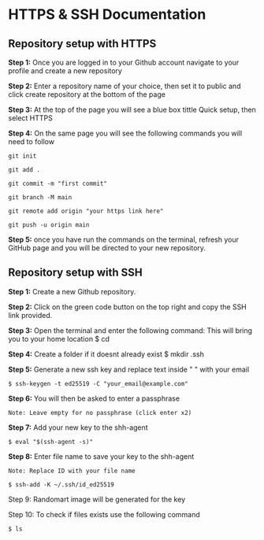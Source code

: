 # HTTPS & SSH Documentation

## Repository setup with HTTPS

**Step 1:** Once you are logged in to your Github account navigate to your profile and create a new repository 

**Step 2:** Enter a repository name of your choice, then set it to public and click create repository at the bottom of the page

**Step 3:** At the top of the page you will see a blue box tittle Quick setup, then select HTTPS

**Step 4:** On the same page you will see the following commands you will need to follow 

`git init`

`git add .`

`git commit -m "first commit"`

`git branch -M main`

`git remote add origin "your https link here"`

`git push -u origin main`

**Step 5:** once you have run the commands on the terminal, refresh your GitHub page and you will be directed to your new repository. 


## Repository setup with SSH

**Step 1:** Create a new Github repository.

**Step 2:** Click on the green code button on the top right and copy the SSH link provided.

**Step 3:** Open the terminal and enter the following command:
This will bring you to your home location 
$ cd 

**Step 4:** Create a folder if it doesnt already exist
$ mkdir .ssh

**Step 5:** Generate a new ssh key and replace text inside " " with your email

`$ ssh-keygen -t ed25519 -C "your_email@example.com"`

**Step 6:** You will then be asked to enter a passphrase
````
Note: Leave empty for no passphrase (click enter x2)
````
**Step 7:** Add your new key to the shh-agent

`$ eval "$(ssh-agent -s)"`

**Step 8:** Enter file name to save your key to the shh-agent
````
Note: Replace ID with your file name
````
`$ ssh-add -K ~/.ssh/id_ed25519`


Step 9: Randomart image will be generated for the key 

Step 10: To check if files exists use the following command

`$ ls`

